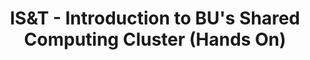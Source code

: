 ---
title: IS&T -  Introduction to BU's Shared Computing Cluster (Hands On) 
category:
tag: 
- IS&amp;T
- news
excerpt: This tutorial will introduce Boston University’s Shared Computing Cluster (SCC) in Holyoke, MA. This Linux cluster has more than 6000 processors and over two petabytes of storage available for Research Computing by students and faculty on the Charles River and BUMC campuses. A very large number of software packages for programming, mathematics, data analysis, plotting, statistics, visualization, and domain-specific disciplines are available as well on the SCC. You will get a general overview of the SCC and the facility that houses it and then a hands-on introduction covering connecting to and using the SCC for new users. 
link: http://www.bu.edu/tech/about/training/classroom/rcs-tutorials/#SCC_INTRO
--- 
